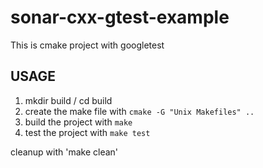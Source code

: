 # sonar-cxx-gtest-example
This is cmake project with googletest


## USAGE
1) mkdir build / cd build
2) create the make file with ``` cmake -G "Unix Makefiles" .. ```
3) build the project with ``` make ```
4) test the project with ``` make test ```

cleanup with 'make clean'

